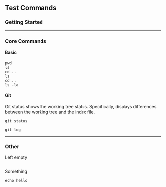 Test Commands
---

### Getting Started
---

### Core Commands

#### Basic

```
pwd
ls
cd ..
ls
cd ..
ls -la
```

#### Git

Git status shows the working tree status. Specifically, displays differences
between the working tree and the index file.
```
git status
```

```
git log
```

---
### Other

Left empty
```
```

Something
```
echo hello
```


